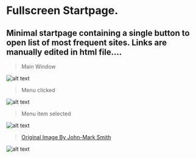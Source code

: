 # Fullscreen Startpage.

## Minimal startpage containing a single button to open list of most frequent sites. Links are manually edited in html file....

>Main Window

![alt text](http://i.imgur.com/XYoNxeg.png "Main Window with menu unclicked")

>Menu clicked

![alt text](http://i.imgur.com/NBw1NEj.png "Menu clicked")

>Menu item selected

![alt text](http://i.imgur.com/UWlWdOw.png "Menu item selected")

> [Original Image By John-Mark Smith](https://unsplash.com/photos/bqpsxgfG4pE)

![alt text](https://unsplash.com/photos/bqpsxgfG4p "John-Mark Smith")
